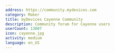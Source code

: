 ```yaml
---
address: https://community.mydevices.com
category: Maker
title: myDevices Cayenne Community
description: Community forum for Cayenne users
userCount: 13807
icon: cayenne.jpg
activity: medium
language: en_US
---
```

